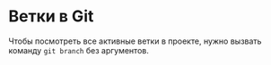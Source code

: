 # Ветки в Git  

Чтобы посмотреть все активные ветки в проекте, нужно вызвать команду `git branch` без аргументов.  
